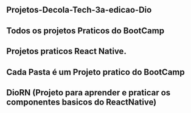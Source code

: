 ## Projetos-Decola-Tech-3a-edicao-Dio
## Todos os projetos Praticos do BootCamp
## Projetos praticos React Native.
## Cada Pasta é um Projeto pratico do BootCamp
## DioRN (Projeto para aprender e praticar os componentes basicos do ReactNative)
